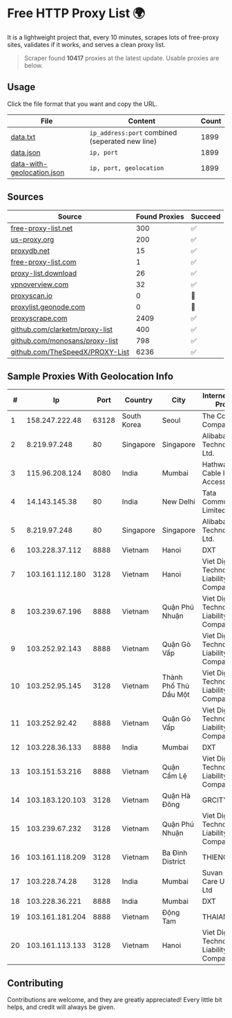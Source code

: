 
# Free HTTP Proxy List 🌍

It is a lightweight project that, every 10 minutes, scrapes lots of free-proxy sites, validates if it works, and serves a clean proxy list.


> Scraper found **10417** proxies at the latest update. Usable proxies are below.

## Usage

Click the file format that you want and copy the URL.


|File|Content|Count|
|----|-------|-----|
|[data.txt](https://raw.githubusercontent.com/themiralay/Proxy-List-World/master/data.txt)|`ip_address:port` combined (seperated new line)|1899|
|[data.json](https://raw.githubusercontent.com/themiralay/Proxy-List-World/master/data.json)|`ip, port`|1899|
|[data-with-geolocation.json](https://raw.githubusercontent.com/themiralay/Proxy-List-World/master/data-with-geolocation.json)|`ip, port, geolocation`|1899|

## Sources

|Source|Found Proxies|Succeed|
|------|-------------|-------|
|[free-proxy-list.net](https://free-proxy-list.net)|300|✅|
|[us-proxy.org](https://www.us-proxy.org)|200|✅|
|[proxydb.net](http://proxydb.net)|15|✅|
|[free-proxy-list.com](https://free-proxy-list.com/?page=&port=&type%5B%5D=http&type%5B%5D=https&up_time=0&search=Search)|1|✅|
|[proxy-list.download](https://www.proxy-list.download/HTTP)|26|✅|
|[vpnoverview.com](https://vpnoverview.com/privacy/anonymous-browsing/free-proxy-servers)|32|✅|
|[proxyscan.io](https://www.proxyscan.io)|0|🚫|
|[proxylist.geonode.com](https://proxylist.geonode.com/api/proxy-list?limit=300&page=1&sort_by=lastChecked&sort_type=desc&protocols=http,https)|0|🚫|
|[proxyscrape.com](https://api.proxyscrape.com/v2/?request=displayproxies&protocol=http&timeout=10000&country=all&ssl=all&anonymity=all)|2409|✅|
|[github.com/clarketm/proxy-list](https://raw.githubusercontent.com/clarketm/proxy-list/master/proxy-list-raw.txt)|400|✅|
|[github.com/monosans/proxy-list](https://raw.githubusercontent.com/monosans/proxy-list/main/proxies/http.txt)|798|✅|
|[github.com/TheSpeedX/PROXY-List](https://raw.githubusercontent.com/TheSpeedX/PROXY-List/master/http.txt)|6236|✅|


## Sample Proxies With Geolocation Info

|#|Ip|Port|Country|City|Internet Service Provider|
|-|--|----|-------|----|-------------------------|
|1|158.247.222.48|63128|South Korea|Seoul|The Constant Company, LLC|
|2|8.219.97.248|80|Singapore|Singapore|Alibaba (US) Technology Co., Ltd.|
|3|115.96.208.124|8080|India|Mumbai|Hathway IP over Cable Internet Access|
|4|14.143.145.38|80|India|New Delhi|Tata Communications Limited|
|5|8.219.97.248|80|Singapore|Singapore|Alibaba (US) Technology Co., Ltd.|
|6|103.228.37.112|8888|Vietnam|Hanoi|DXT|
|7|103.161.112.180|3128|Vietnam|Hanoi|Viet Digital Technology Liability Company|
|8|103.239.67.196|8888|Vietnam|Quận Phú Nhuận|Viet Digital Technology Liability Company|
|9|103.252.92.143|8888|Vietnam|Quận Gò Vấp|Viet Digital Technology Liability Company|
|10|103.252.95.145|3128|Vietnam|Thành Phố Thủ Dầu Một|Viet Digital Technology Liability Company|
|11|103.252.92.42|8888|Vietnam|Quận Gò Vấp|Viet Digital Technology Liability Company|
|12|103.228.36.133|8888|India|Mumbai|DXT|
|13|103.151.53.216|8888|Vietnam|Quận Cẩm Lệ|Viet Digital Technology Liability Company|
|14|103.183.120.103|3128|Vietnam|Quận Hà Đông|GRCITY|
|15|103.239.67.232|3128|Vietnam|Quận Phú Nhuận|Viet Digital Technology Liability Company|
|16|103.161.118.209|3128|Vietnam|Ba Đình District|THIENCO|
|17|103.228.74.28|3128|India|Mumbai|Suvan Medi Care Unit Pvt Ltd|
|18|103.228.36.221|8888|India|Mumbai|DXT|
|19|103.161.181.204|8888|Vietnam|Động Tam|THAIAN|
|20|103.161.113.133|3128|Vietnam|Hanoi|Viet Digital Technology Liability Company|



## Contributing

Contributions are welcome, and they are greatly appreciated! Every
little bit helps, and credit will always be given.

